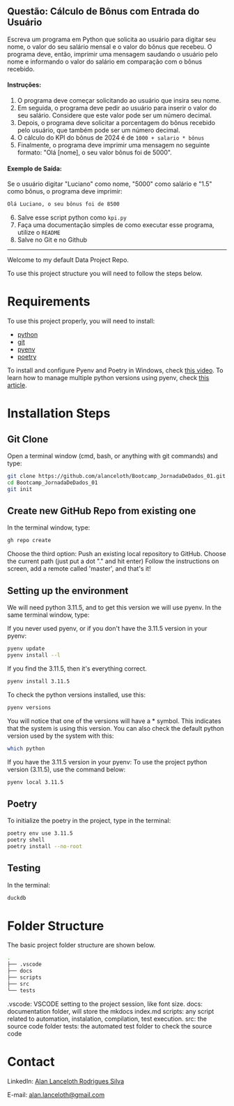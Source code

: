 
## Questão: Cálculo de Bônus com Entrada do Usuário

Escreva um programa em Python que solicita ao usuário para digitar seu nome, o valor do seu salário mensal e o valor do bônus que recebeu. O programa deve, então, imprimir uma mensagem saudando o usuário pelo nome e informando o valor do salário em comparação com o bônus recebido.

#### Instruções:

1. O programa deve começar solicitando ao usuário que insira seu nome.
2. Em seguida, o programa deve pedir ao usuário para inserir o valor do seu salário. Considere que este valor pode ser um número decimal.
3. Depois, o programa deve solicitar a porcentagem do bônus recebido pelo usuário, que também pode ser um número decimal.
4. O cálculo do KPI do bônus de 2024 é de `1000 + salario * bônus`
5. Finalmente, o programa deve imprimir uma mensagem no seguinte formato: "Olá [nome], o seu valor bônus foi de 5000".

#### Exemplo de Saída:

Se o usuário digitar "Luciano" como nome, "5000" como salário e "1.5" como bônus, o programa deve imprimir:

```bash
Olá Luciano, o seu bônus foi de 8500
```

6. Salve esse script python como `kpi.py`
7. Faça uma documentação simples de como executar esse programa, utilize o `README`
8. Salve no Git e no Github



 -----------------------------



Welcome to my default Data Project Repo.

To use this project structure you will need to follow the steps below.

# Requirements
To use this project properly, you will need to install:
- [python](https://www.python.org/downloads/)
- [git](https://git-scm.com/downloads)
- [pyenv](https://pypi.org/project/pyenv/)
- [poetry](https://python-poetry.org/)

To install and configure Pyenv and Poetry in Windows, check [this video](https://www.youtube.com/watch?v=547Jr26duHQ&pp=ygUgaG93IHRvIGluc3RhbGwgcG9ldHJ5IGluIHdpbmRvd3M%3D).
To learn how to manage multiple python versions using pyenv, check [this article](https://realpython.com/intro-to-pyenv/).

# Installation Steps

## Git Clone
Open a terminal window (cmd, bash, or anything with git commands) and type:
```bash
git clone https://github.com/alanceloth/Bootcamp_JornadaDeDados_01.git
cd Bootcamp_JornadaDeDados_01
git init
```

## Create new GitHub Repo from existing one
In the terminal window, type:
```bash
gh repo create
```
Choose the third option: Push an existing local repository to GitHub.
Choose the current path (just put a dot "." and hit enter)
Follow the instructions on screen, add a remote called 'master', and that's it!

## Setting up the environment
We will need python 3.11.5, and to get this version we will use pyenv.
In the same terminal window, type:

If you never used pyenv, or if you don't have the 3.11.5 version in your pyenv:
```bash
pyenv update
pyenv install --l
```

If you find the 3.11.5, then it's everything correct.
```bash
pyenv install 3.11.5
```

To check the python versions installed, use this:
```bash
pyenv versions
```

You will notice that one of the versions will have a * symbol. This indicates that the system is using this version.
You can also check the default python version used by the system with this:
```bash
which python
```

If you have the 3.11.5 version in your pyenv:
To use the project python version (3.11.5), use the command below:
```bash
pyenv local 3.11.5
```

## Poetry

To initialize the poetry in the project, type in the terminal:
```bash
poetry env use 3.11.5
poetry shell
poetry install --no-root
```

## Testing

In the terminal:
```bash
duckdb
```

# Folder Structure

The basic project folder structure are shown below.
```bash
.
├── .vscode
├── docs
├── scripts
├── src
└── tests
```

.vscode: VSCODE setting to the project session, like font size.
docs: documentation folder, will store the mkdocs index.md
scripts: any script related to automation, instalation, compilation, test execution.
src: the source code folder
tests: the automated test folder to check the source code


# Contact

LinkedIn: [Alan Lanceloth Rodrigues Silva](https://www.linkedin.com/in/alanlanceloth/)

E-mail: [alan.lanceloth@gmail.com](mailto:alan.lanceloth@gmail.com)
